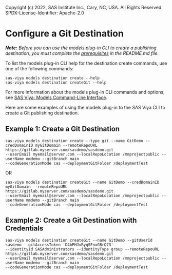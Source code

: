 Copyright (c) 2022, SAS Institute Inc., Cary, NC, USA.  All Rights Reserved.
SPDX-License-Identifier: Apache-2.0

# Configure a Git Destination

_**Note:** Before you can use the models plug-in CLI to create a publishing destination, you must complete the [prerequisites](./README.md#prerequisites) in the README.md file._

To list the models plug-in CLI help for the destination create commands, use one of the following commands:

```commandline
sas-viya models destination create --help
sas-viya models destination createGit --help
```

For more information about the models plug-in CLI commands and options, see [SAS Viya: Models Command-Line Interface](https://documentation.sas.com/?cdcId=mdlmgrcdc&cdcVersion=default&docsetId=mdlmgrcli&docsetTarget=titlepage.htm).

Here are some examples of using the models plug-in to the SAS Viya CLI to create a Git publishing destination.

## Example 1: Create a Git Destination

```commandline
sas-viya models destination create --type git --name GitDemo --credDomainID myGitDomain --remoteRepoURL https://gitlab.myserver.com/sasdemo/sasdemo.git 
--userEmail myemail@server.com --localRepoLocation /mmprojectpublic --userName mmdemo --gitBranch main 
--codeGenerationMode cas --deploymentGitFolder /deploymentTest
```

OR

```commandline
sas-viya models destination createGit --name GitDemo --credDomainID myGitDomain --remoteRepoURL https://gitlab.myserver.com/sasdemo/sasdemo.git 
--userEmail myemail@server.com --localRepoLocation /mmprojectpublic --userName mmdemo --gitBranch main 
--codeGenerationMode cas --deploymentGitFolder /deploymentTest
```

## Example 2: Create a Git Destination with Credentials

```commandline
sas-viya models destination createGit --name GitDemo --gitUserId sasdemo --gitAccessToken 'D4bPHJvByqSFnxGBrQ73' 
--identityId SASAdministrators --identityType group --remoteRepoURL https://gitlab.myserver.com/sasdemo/sasdemo.git
--userEmail myemail@server.com --localRepoLocation /mmprojectpublic --userName mmdemo --gitBranch main 
--codeGenerationMode cas --deploymentGitFolder /deploymentTest
```
